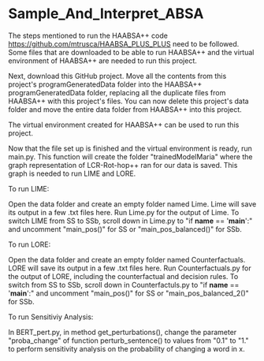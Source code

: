 # Sample_And_Interpret_ABSA

The steps mentioned to run the HAABSA++ code https://github.com/mtrusca/HAABSA_PLUS_PLUS need to be followed. Some files that are downloaded to be able to run HAABSA++ and the virtual environment of HAABSA++ are needed to run this project.

Next, download this GitHub project. Move all the contents from this project's programGeneratedData folder into the HAABSA++ programGeneratedData folder, replacing all the duplicate files from HAABSA++ with this project's files. You can now delete this project's data folder and move the entire data folder from HAABSA++ into this project.

The virtual environment created for HAABSA++ can be used to run this project.

Now that the file set up is finished and the virtual environment is ready, run main.py. This function will create the folder "trainedModelMaria" where the graph representation of LCR-Rot-hop++ ran for our data is saved. This graph is needed to run LIME and LORE.

To run LIME:

Open the data folder and create an empty folder named Lime. Lime will save its output in a few .txt files here.
Run Lime.py for the output of Lime.
To switch LIME from SS to SSb, scroll down in Lime.py to "if __name__ == '__main__':" and uncomment "main_pos()" for SS or "main_pos_balanced()" for SSb.

To run LORE:

Open the data folder and create an empty folder named Counterfactuals. LORE will save its output in a few .txt files here.
Run Counterfactuals.py for the output of LORE, including the counterfactual and decision rules.
To switch from SS to SSb, scroll down in Counterfactuls.py to "if __name__ == '__main__':" and uncomment "main_pos()" for SS or "main_pos_balanced_2()" for SSb.

To run Sensitiviy Analysis:

In BERT_pert.py, in method get_perturbations(), change the parameter "proba_change" of function perturb_sentence() to values from "0.1" to "1." to perform sensitivity analysis on the probability of changing a word in x. 
